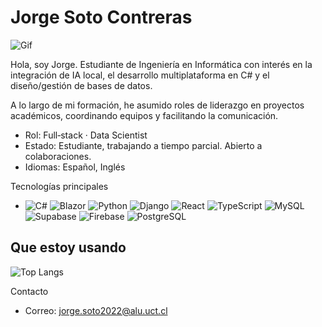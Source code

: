 # Jorge Soto Contreras

<!-- Banner GIF centrado -->

![Gif]([https://imgur.com/a/uFXy26e](https://media4.giphy.com/media/v1.Y2lkPTc5MGI3NjExb3NtaHl6eWNkZDYyemV4NzdnMzE1cjM0YWJ5bHE5dmduMmNqY2w2biZlcD12MV9pbnRlcm5hbF9naWZfYnlfaWQmY3Q9Zw/yKV9xgYCyqOWHnKCGH/giphy.gif))


Hola, soy Jorge. Estudiante de Ingeniería en Informática con interés en la integración de IA local, el desarrollo multiplataforma en C# y el diseño/gestión de bases de datos.

A lo largo de mi formación, he asumido roles de liderazgo en proyectos académicos, coordinando equipos y facilitando la comunicación.

- Rol: Full‑stack · Data Scientist  
- Estado: Estudiante, trabajando a tiempo parcial. Abierto a colaboraciones.  
- Idiomas: Español, Inglés

Tecnologías principales
- ![C#](https://img.shields.io/badge/C%23-239120?style=flat&logo=c-sharp&logoColor=white) ![Blazor](https://img.shields.io/badge/Blazor-512BD4?style=flat&logo=dotnet&logoColor=white) ![Python](https://img.shields.io/badge/Python-3776AB?style=flat&logo=python&logoColor=white) ![Django](https://img.shields.io/badge/Django-092E20?style=flat&logo=django&logoColor=white) ![React](https://img.shields.io/badge/React-20232A?style=flat&logo=react&logoColor=61DAFB) ![TypeScript](https://img.shields.io/badge/TypeScript-3178C6?style=flat&logo=typescript&logoColor=white) ![MySQL](https://img.shields.io/badge/MySQL-003B57?style=flat&logo=mysql&logoColor=white)
![Supabase](https://img.shields.io/badge/Supabase-3ECF8E?style=flat&logo=supabase&logoColor=white) ![Firebase](https://img.shields.io/badge/Firebase-FFCA28?style=flat&logo=firebase&logoColor=black) ![PostgreSQL](https://img.shields.io/badge/PostgreSQL-336791?style=flat&logo=postgresql&logoColor=white)

## Que estoy usando
![Top Langs](https://github-readme-stats.vercel.app/api/top-langs/?username=Linich14&hide_progress=true)

Contacto
- Correo: [jorge.soto2022@alu.uct.cl](mailto:jorge.soto2022@alu.uct.cl)


